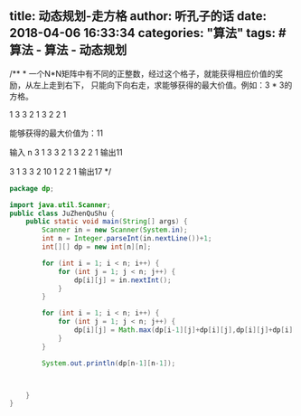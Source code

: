 title: 动态规划-走方格
author: 听孔子的话
date: 2018-04-06 16:33:34
categories: "算法"
tags: #算法
     - 算法
     - 动态规划
---


/**
 *
 一个N*N矩阵中有不同的正整数，经过这个格子，就能获得相应价值的奖励，从左上走到右下，
只能向下向右走，求能够获得的最大价值。例如：3 * 3的方格。
 <!--more-->
 1 3 3
 2 1 3
 2 2 1

 能够获得的最大价值为：11

 输入 n
 3
 1 3 3
 2 1 3
 2 2 1
 输出11

 3
 1 3 3
 2 10 1
 2 2 1
 输出17
 */

```java
package dp;

import java.util.Scanner;
public class JuZhenQuShu {
    public static void main(String[] args) {
        Scanner in = new Scanner(System.in);
        int n = Integer.parseInt(in.nextLine())+1;
        int[][] dp = new int[n][n];

        for (int i = 1; i < n; i++) {
            for (int j = 1; j < n; j++) {
                dp[i][j] = in.nextInt();
            }
        }

        for (int i = 1; i < n; i++) {
            for (int j = 1; j < n; j++) {
                dp[i][j] = Math.max(dp[i-1][j]+dp[i][j],dp[i][j]+dp[i][j-1]);
            }
        }

        System.out.println(dp[n-1][n-1]);



    }
}
```
